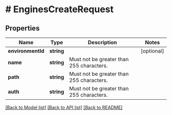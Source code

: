 # # EnginesCreateRequest

## Properties

Name | Type | Description | Notes
------------ | ------------- | ------------- | -------------
**environmentId** | **string** |  | [optional]
**name** | **string** | Must not be greater than 255 characters. |
**path** | **string** | Must not be greater than 255 characters. |
**auth** | **string** | Must not be greater than 255 characters. |

[[Back to Model list]](../../README.md#models) [[Back to API list]](../../README.md#endpoints) [[Back to README]](../../README.md)
